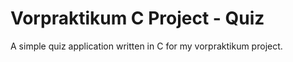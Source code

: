 # Vorpraktikum C Project - Quiz
 A simple quiz application written in C for my vorpraktikum project.
